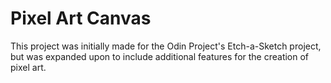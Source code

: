 # Pixel Art Canvas

This project was initially made for the Odin Project's Etch-a-Sketch project, but was expanded upon to include additional features for the creation of pixel art.
